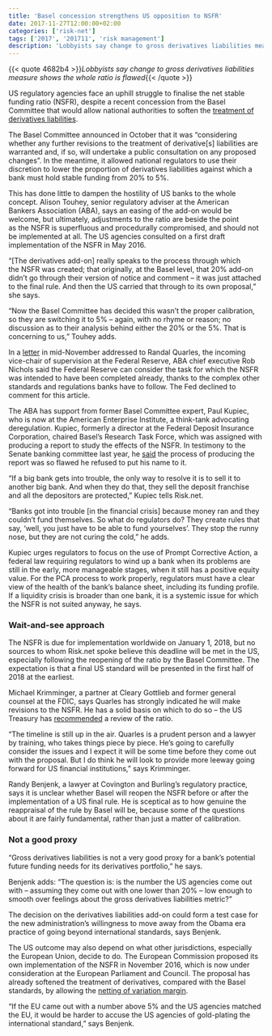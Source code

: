 ```yaml
---
title: 'Basel concession strengthens US opposition to NSFR'
date: 2017-11-27T12:00:00+02:00
categories: ['risk-net']
tags: ['2017', '201711', 'risk management']
description: 'Lobbyists say change to gross derivatives liabilities measure shows the whole ratio is flawed'
---
```


{{< quote 4682b4 >}}_Lobbyists say change to gross derivatives liabilities measure shows the whole ratio is flawed_{{< /quote >}}

US regulatory agencies face an uphill struggle to finalise the net stable funding ratio (NSFR), despite a recent concession from the Basel Committee that would allow national authorities to soften the [treatment of derivatives liabilities](https://www.risk.net/risk-management/5338951/basel-seeks-nsfr-fix-for-derivatives).

The Basel Committee announced in October that it was “considering whether any further revisions to the treatment of derivative[s] liabilities are warranted and, if so, will undertake a public consultation on any proposed changes”. In the meantime, it allowed national regulators to use their discretion to lower the proportion of derivatives liabilities against which a bank must hold stable funding from 20% to 5%.

This has done little to dampen the hostility of US banks to the whole concept. Alison Touhey, senior regulatory adviser at the American Bankers Association (ABA), says an easing of the add-on would be welcome, but ultimately, adjustments to the ratio are beside the point as the NSFR is superfluous and procedurally compromised, and should not be implemented at all. The US agencies consulted on a first draft implementation of the NSFR in May 2016.

“[The derivatives add-on] really speaks to the process through which the NSFR was created; that originally, at the Basel level, that 20% add-on didn’t go through their version of notice and comment – it was just attached to the final rule. And then the US carried that through to its own proposal,” she says.

“Now the Basel Committee has decided this wasn’t the proper calibration, so they are switching it to 5% – again, with no rhyme or reason; no discussion as to their analysis behind either the 20% or the 5%. That is concerning to us,” Touhey adds.

In a [letter](https://www.aba.com/Advocacy/LetterstoCongress/Documents/bgfrs-net-stable-funding-ratio-111717.pdf#_ga=2.117112582.1275140571.1511279717-1443686517.1510864774) in mid-November addressed to Randal Quarles, the incoming vice-chair of supervision at the Federal Reserve, ABA chief executive Rob Nichols said the Federal Reserve can consider the task for which the NSFR was intended to have been completed already, thanks to the complex other standards and regulations banks have to follow. The Fed declined to comment for this article.

The ABA has support from former Basel Committee expert, Paul Kupiec, who is now at the American Enterprise Institute, a think-tank advocating deregulation. Kupiec, formerly a director at the Federal Deposit Insurance Corporation, chaired Basel’s Research Task Force, which was assigned with producing a report to study the effects of the NSFR. In testimony to the Senate banking committee last year, he [said](https://www.risk.net/regulation/2460777/basel-liquidity-ratios-destructive-us-senate-told) the process of producing the report was so flawed he refused to put his name to it.

“If a big bank gets into trouble, the only way to resolve it is to sell it to another big bank. And when they do that, they sell the deposit franchise and all the depositors are protected,” Kupiec tells Risk.net.

“Banks got into trouble [in the financial crisis] because money ran and they couldn’t fund themselves. So what do regulators do? They create rules that say, ‘well, you just have to be able to fund yourselves’. They stop the runny nose, but they are not curing the cold,” he adds.

Kupiec urges regulators to focus on the use of Prompt Corrective Action, a federal law requiring regulators to wind up a bank when its problems are still in the early, more manageable stages, when it still has a positive equity value. For the PCA process to work properly, regulators must have a clear view of the health of the bank’s balance sheet, including its funding profile. If a liquidity crisis is broader than one bank, it is a systemic issue for which the NSFR is not suited anyway, he says.

### Wait-and-see approach

The NSFR is due for implementation worldwide on January 1, 2018, but no sources to whom Risk.net spoke believe this deadline will be met in the US, especially following the reopening of the ratio by the Basel Committee. The expectation is that a final US standard will be presented in the first half of 2018 at the earliest.

Michael Krimminger, a partner at Cleary Gottlieb and former general counsel at the FDIC, says Quarles has strongly indicated he will make revisions to the NSFR. He has a solid basis on which to do so – the US Treasury has [recommended](https://www.risk.net/regulation/5291741/scrap-the-gold-plate-mnuchin-goes-global-on-bank-rules) a review of the ratio.

“The timeline is still up in the air. Quarles is a prudent person and a lawyer by training, who takes things piece by piece. He’s going to carefully consider the issues and I expect it will be some time before they come out with the proposal. But I do think he will look to provide more leeway going forward for US financial institutions,” says Krimminger.

Randy Benjenk, a lawyer at Covington and Burling’s regulatory practice, says it is unclear whether Basel will reopen the NSFR before or after the implementation of a US final rule. He is sceptical as to how genuine the reappraisal of the rule by Basel will be, because some of the questions about it are fairly fundamental, rather than just a matter of calibration.

### Not a good proxy

“Gross derivatives liabilities is not a very good proxy for a bank’s potential future funding needs for its derivatives portfolio,” he says.

Benjenk adds: “The question is: is the number the US agencies come out with – assuming they come out with one lower than 20% – low enough to smooth over feelings about the gross derivatives liabilities metric?”

The decision on the derivatives liabilities add-on could form a test case for the new administration’s willingness to move away from the Obama era practice of going beyond international standards, says Benjenk.

The US outcome may also depend on what other jurisdictions, especially the European Union, decide to do. The European Commission proposed its own implementation of the NSFR in November 2016, which is now under consideration at the European Parliament and Council. The proposal has already softened the treatment of derivatives, compared with the Basel standards, by allowing the [netting of variation margin](https://www.risk.net/risk-management/2477977/european-nsfr-revamp-could-save-banks-billions-funding-costs).

“If the EU came out with a number above 5% and the US agencies matched the EU, it would be harder to accuse the US agencies of gold-plating the international standard,” says Benjenk.

